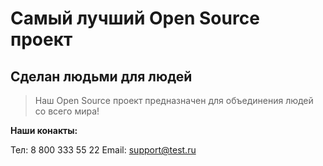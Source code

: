 # Самый лучший Open Source проект

## Сделан людьми для людей

> Наш Open Source проект предназначен для объединения людей со всего мира!

**Наши конакты:**

Тел: 8 800 333 55 22
Email: support@test.ru
